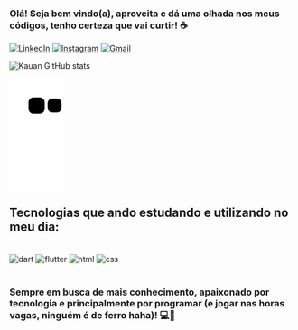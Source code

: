 ### Olá! Seja bem vindo(a), aproveita e dá uma olhada nos meus códigos, tenho certeza que vai curtir! ☕

[![LinkedIn](https://img.shields.io/badge/LinkedIn-0077B5?style=for-the-badge&logo=linkedin&logoColor=white)](https://www.linkedin.com/in/kauan-torrisi-42541a1b7/)
[![Instagram](https://img.shields.io/badge/Instagram-E4405F?style=for-the-badge&logo=instagram&logoColor=white)](https://www.instagram.com/kauantorrisii/)
[![Gmail](https://img.shields.io/badge/Gmail-D14836?style=for-the-badge&logo=gmail&logoColor=white)](https://mail.google.com/mail/u/0/?tab=rm&ogbl#inbox?compose=CllgCJqWgKPqXzJDGVSxDBgKfqZPmjHdggxplNVsWpXNxjsPvCHTdMjcqnbvLmClXSPqMzGjKdV)

![Kauan GitHub stats](https://github-readme-stats.vercel.app/api?username=kauantorrisi&show_icons=true&theme=tokyonight)

![Snake animation](https://github.com/kauantorrisi/kauantorrisi/blob/output/github-contribution-grid-snake.svg)

## Tecnologias que ando estudando e utilizando no meu dia:
<div style="display: inline_block"><br/>
  <img align="center" alt="dart" src="https://img.shields.io/badge/Dart-0175C2?style=for-the-badge&logo=dart&logoColor=white" />
  <img align="center" alt="flutter" src="https://img.shields.io/badge/Flutter-02569B?style=for-the-badge&logo=flutter&logoColor=white" />
  <img align="center" alt="html" src="https://img.shields.io/badge/HTML5-E34F26?style=for-the-badge&logo=html5&logoColor=white" />
  <img align="center" alt="css" src="https://img.shields.io/badge/CSS3-1572B6?style=for-the-badge&logo=css3&logoColor=white" />
</div><br/>

### Sempre em busca de mais conhecimento, apaixonado por tecnologia e principalmente por programar (e jogar nas horas vagas, ninguém é de ferro haha)! 💻📲
